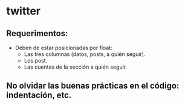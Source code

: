 # twitter
## Requerimentos:
- Deben de estar posicionadas por float:
   - Las tres columnas (datos, posts, a quién seguir).
   - Los post.
   - Las cuentas de la sección a quién seguir.
## No olvidar las buenas prácticas en el código: indentación, etc.
